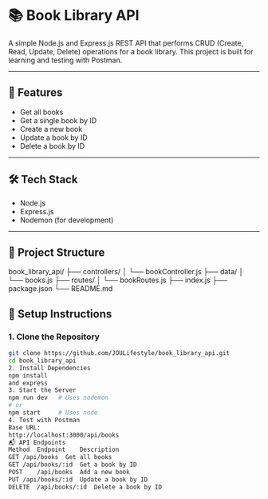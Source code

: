 # 📚 Book Library API

A simple Node.js and Express.js REST API that performs CRUD (Create, Read, Update, Delete) operations for a book library. This project is built for learning and testing with Postman.

---

## 🚀 Features

- Get all books
- Get a single book by ID
- Create a new book
- Update a book by ID
- Delete a book by ID

---

## 🛠 Tech Stack

- Node.js
- Express.js
- Nodemon (for development)

---

## 📁 Project Structure

book_library_api/
├── controllers/
│ └── bookController.js
├── data/
│ └── books.js
├── routes/
│ └── bookRoutes.js
├── index.js
├── package.json
└── README.md

## 🔧 Setup Instructions

### 1. Clone the Repository

```bash
git clone https://github.com/JOULifestyle/book_library_api.git
cd book_library_api
2. Install Dependencies
npm install
and express
3. Start the Server
npm run dev   # Uses nodemon
# or
npm start     # Uses node
4. Test with Postman
Base URL:
http://localhost:3000/api/books
📬 API Endpoints
Method	Endpoint	Description
GET	/api/books	Get all books
GET	/api/books/:id	Get a book by ID
POST	/api/books	Add a new book
PUT	/api/books/:id	Update a book by ID
DELETE	/api/books/:id	Delete a book by ID

